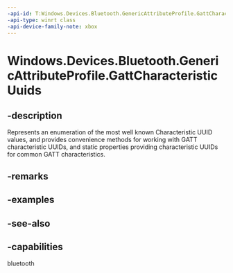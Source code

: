 ```yaml
---
-api-id: T:Windows.Devices.Bluetooth.GenericAttributeProfile.GattCharacteristicUuids
-api-type: winrt class
-api-device-family-note: xbox
---
```


<!-- Class syntax.
public class GattCharacteristicUuids 
-->

# Windows.Devices.Bluetooth.GenericAttributeProfile.GattCharacteristicUuids

## -description
Represents an enumeration of the most well known Characteristic UUID values, and provides convenience methods for working with GATT characteristic UUIDs, and static properties providing characteristic UUIDs for common GATT characteristics.

## -remarks

## -examples

## -see-also

## -capabilities
bluetooth
